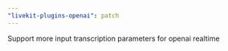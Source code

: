 ```yaml
---
"livekit-plugins-openai": patch
---
```


Support more input transcription parameters for openai realtime

